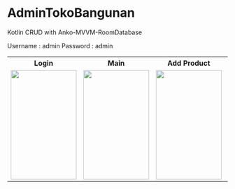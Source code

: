 # AdminTokoBangunan
Kotlin CRUD with Anko-MVVM-RoomDatabase

Username : admin
Password : admin

<table >
  <tr>
    <th align="center">Login</th>
    <th align="center">Main</th>
    <th align="center">Add Product</th>
    <th align="center">Update Product</th>
  </tr>
  <tr>
    <td align="left"><img src="https://user-images.githubusercontent.com/54391306/70881114-215b3080-1ffe-11ea-8336-120e63cdfa79.jpeg" width="150" height="250"></td>
    <td align="right"><img src="https://user-images.githubusercontent.com/54391306/70881635-be6a9900-1fff-11ea-8ece-51a1d8601afb.jpeg" width="150" height="250"></td>
    <td align="left"><img src="https://user-images.githubusercontent.com/54391306/70881673-df32ee80-1fff-11ea-8ac1-159348e5ff77.jpeg" width="150" height="250"></td>
    <td align="left"><img src="https://user-images.githubusercontent.com/54391306/70881694-f40f8200-1fff-11ea-8233-2184d789c9cd.jpeg" width="150" height="250"></td>
  </tr>
</table>




